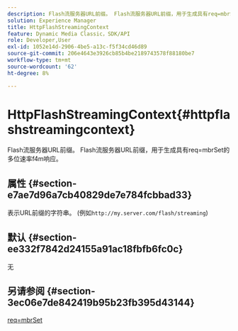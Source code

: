 ```yaml
---
description: Flash流服务器URL前缀。 Flash流服务器URL前缀，用于生成具有req=mbrSet的多位速率f4m响应。
solution: Experience Manager
title: HttpFlashStreamingContext
feature: Dynamic Media Classic，SDK/API
role: Developer,User
exl-id: 1052e14d-2906-4be5-a13c-f5f34cd46d89
source-git-commit: 206e4643e3926cb85b4be2189743578f88180be7
workflow-type: tm+mt
source-wordcount: '62'
ht-degree: 8%

---
```


# HttpFlashStreamingContext{#httpflashstreamingcontext}

Flash流服务器URL前缀。 Flash流服务器URL前缀，用于生成具有req=mbrSet的多位速率f4m响应。

## 属性 {#section-e7ae7d96a7cb40829de7e784fcbbad33}

表示URL前缀的字符串。 (例如`http://my.server.com/flash/streaming`)

## 默认 {#section-ee332f7842d24155a91ac18fbfb6fc0c}

无

## 另请参阅 {#section-3ec06e7de842419b95b23fb395d43144}

[req=mbrSet](../../../../../is-api/http-ref/image-serving-api-ref/c-http-protocol-reference/c-command-reference/r-req/r-mbrset.md#reference-603d75babde74508a878c27bd4cced73)
